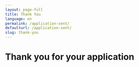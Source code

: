 ```yaml
---
layout: page-full
title: Thank You
language: en
permalink: /application-sent/
defaulturl: /application-sent/
slug: thank-you
---
```

<h1>Thank you for your application</h1>

